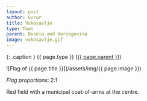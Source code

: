 ```yaml
---
layout: post
author: Gurur
title: Vukosavlje
type: Town
parent: Bosnia and Herzegovina
image: vukosavlje.gif
---
```

{: .caption }
{{ page.type }} ([{{ page.parent }}](/2019/03/30/bosnia-and-herzegovina.html))

![Flag of {{ page.title }}](/assets/img/{{ page.image }})

*Flag proportions*: 2:1

Red field with a municipal coat-of-arms at the centre.